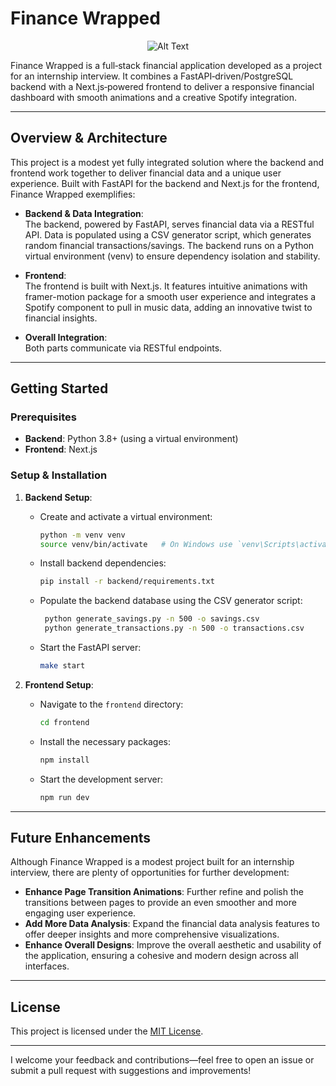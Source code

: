 # Finance Wrapped



<p align="center">
  <img src="[https://example.com/path/to/image.png](https://github.com/user-attachments/assets/5d88aebb-6b15-4e0d-8a7b-353869e267e3)" alt="Alt Text">
</p>

Finance Wrapped is a full‑stack financial application developed as a project for an internship interview. It combines a FastAPI‑driven/PostgreSQL backend with a Next.js‑powered frontend to deliver a responsive financial dashboard with smooth animations and a creative Spotify integration.

---

## Overview & Architecture

This project is a modest yet fully integrated solution where the backend and frontend work together to deliver financial data and a unique user experience. Built with FastAPI for the backend and Next.js for the frontend, Finance Wrapped exemplifies:

- **Backend & Data Integration**:  
  The backend, powered by FastAPI, serves financial data via a RESTful API. Data is populated using a CSV generator script, which generates random financial transactions/savings. The backend runs on a Python virtual environment (venv) to ensure dependency isolation and stability.

- **Frontend**:  
  The frontend is built with Next.js. It features intuitive animations with framer-motion package for a smooth user experience and integrates a Spotify component to pull in music data, adding an innovative twist to financial insights.

- **Overall Integration**:  
  Both parts communicate via RESTful endpoints. 

---

## Getting Started

### Prerequisites

- **Backend**:  Python 3.8+ (using a virtual environment)
- **Frontend**: Next.js

### Setup & Installation

1. **Backend Setup**:
   - Create and activate a virtual environment:
     ```bash
     python -m venv venv
     source venv/bin/activate   # On Windows use `venv\Scripts\activate`
     ```
   - Install backend dependencies:
     ```bash
     pip install -r backend/requirements.txt
     ```
   - Populate the backend database using the CSV generator script:
     ```bash
      python generate_savings.py -n 500 -o savings.csv
      python generate_transactions.py -n 500 -o transactions.csv
     ```
   - Start the FastAPI server:
     ```bash
     make start
     ```

2. **Frontend Setup**:
   - Navigate to the `frontend` directory:
     ```bash
     cd frontend
     ```
   - Install the necessary packages:
     ```bash
     npm install
     ```
   - Start the development server:
     ```bash
     npm run dev
     ```
---

## Future Enhancements

Although Finance Wrapped is a modest project built for an internship interview, there are plenty of opportunities for further development:

- **Enhance Page Transition Animations**: Further refine and polish the transitions between pages to provide an even smoother and more engaging user experience.
- **Add More Data Analysis**: Expand the financial data analysis features to offer deeper insights and more comprehensive visualizations.
- **Enhance Overall Designs**: Improve the overall aesthetic and usability of the application, ensuring a cohesive and modern design across all interfaces.

---

## License

This project is licensed under the [MIT License](LICENSE).

---

I welcome your feedback and contributions—feel free to open an issue or submit a pull request with suggestions and improvements!
